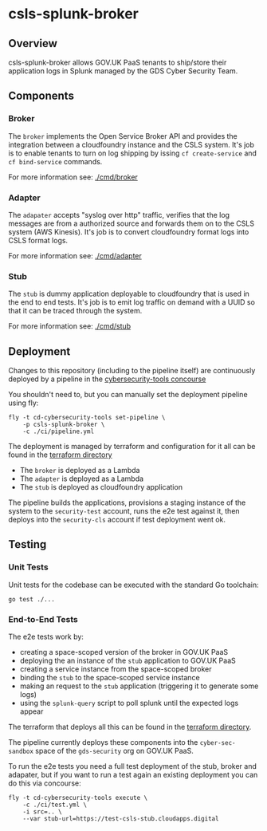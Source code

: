 # csls-splunk-broker

## Overview

csls-splunk-broker allows GOV.UK PaaS tenants to ship/store their application logs
in Splunk managed by the GDS Cyber Security Team.

## Components

### Broker

The `broker` implements the Open Service Broker API and provides the integration between
a cloudfoundry instance and the CSLS system. It's job is to enable tenants to
turn on log shipping by issing `cf create-service` and `cf bind-service`
commands.

For more information see: [./cmd/broker][broker]

### Adapter

The `adapater` accepts "syslog over http" traffic, verifies that the log
messages are from a authorized source and forwards them on to the CSLS system
(AWS Kinesis). It's job is to convert cloudfoundry format logs into CSLS format logs.

For more information see: [./cmd/adapter][adapter]

### Stub

The `stub` is dummy application deployable to cloudfoundry that is used in the
end to end tests. It's job is to emit log traffic on demand with a UUID so that it
can be traced through the system.

For more information see: [./cmd/stub][stub]

## Deployment

Changes to this repository (including to the pipeline itself) are continuously
deployed by a pipeline in the [cybersecurity-tools concourse][pipeline]

You shouldn't need to, but you can manually set the deployment pipeline using fly:

```
fly -t cd-cybersecurity-tools set-pipeline \
	-p csls-splunk-broker \
	-c ./ci/pipeline.yml
```

The deployment is managed by terraform and configuration for it all can be
found in the [terraform directory][terraform]

* The `broker` is deployed as a Lambda
* The `adapter` is deployed as a Lambda
* The `stub` is deployed as cloudfoundry application

The pipeline builds the applications, provisions a staging instance of the
system to the `security-test` account, runs the e2e test against it, then
deploys into the `security-cls` account if test deployment went ok.

## Testing

### Unit Tests

Unit tests for the codebase can be executed with the standard Go toolchain:

```
go test ./...
```

### End-to-End Tests

The e2e tests work by:

* creating a space-scoped version of the broker in GOV.UK PaaS
* deploying the an instance of the `stub` application to GOV.UK PaaS
* creating a service instance from the space-scoped broker
* binding the `stub` to the space-scoped service instance
* making an request to the `stub` application (triggering it to generate some logs)
* using the `splunk-query` script to poll splunk until the expected logs appear

The terraform that deploys all this can be found in the [terraform directory][terraform].

The pipeline currently deploys these components into the `cyber-sec-sandbox`
space of the `gds-security` org on GOV.UK PaaS.

To run the e2e tests you need a full test deployment of the stub, broker and
adapater, but if you want to run a test again an existing deployment you can do
this via concourse:

```
fly -t cd-cybersecurity-tools execute \
	-c ./ci/test.yml \
	-i src=.. \
	--var stub-url=https://test-csls-stub.cloudapps.digital
```

[pipeline]: https://cd.gds-reliability.engineering/?search=team%3A%20cybersecurity-tools
[terraform]: ./terraform
[broker]: ./cmd/broker
[stub]: ./cmd/stub
[adapter]: ./cmd/adapter
